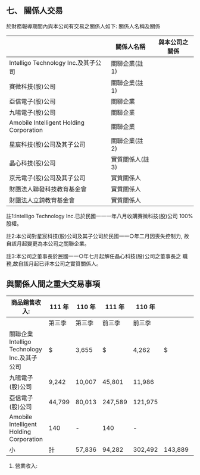 
## 七、 關係人交易

於財務報導期間內與本公司有交易之關係人如下:
關係人名稱及關係

|                                         | 關係人名稱       | 與本公司之關係   |
|-----------------------------------------|------------------|------------------|
| Intelligo Technology Inc.及其子公司     | 關聯企業(註 1)   |                  |
| 賽微科技(股)公司                        | 關聯企業(註 1)   |                  |
| 亞信電子(股)公司                        | 關聯企業         |                  |
| 九暘電子(股)公司                        | 關聯企業         |                  |
| Amobile Intelligent Holding Corporation | 關聯企業         |                  |
| 星宸科技(股)公司及其子公司              | 關聯企業(註 2)   |                  |
| 晶心科技(股)公司                        | 實質關係人(註 3) |                  |
| 京元電子(股)公司及其子公司              | 實質關係人       |                  |
| 財團法人聯發科技教育基金會              | 實質關係人       |                  |
| 財團法人立錡教育基金會                  | 實質關係人       |                  |

註1:Intelligo Technology Inc.已於民國一一一年八月收購賽微科技(股)公司 100%
股權。

註2:本公司對星宸科技(股)公司及其子公司於民國一一○年二月因喪失控制力, 故自該月起變更為本公司之關聯企業。

註3:本公司之董事長於民國一一○年七月起解任晶心科技(股)公司之董事長之 職務,故自該月起已非本公司之實質關係人。

## 與關係人間之重大交易事項

| 商品銷售收入:                                | 111 年   | 110 年   | 111 年   | 110 年   |         |       |    |       |
|-----------------------------------------------|----------|----------|----------|----------|---------|-------|----|-------|
|                                               | 第三季   | 第三季   | 前三季   | 前三季   |         |       |    |       |
| 關聯企業 Intelligo Technology  Inc.及其子公司 | $        | 3,655    | $        | 4,262    | $       | 8,962 | $  | 9,928 |
| 九暘電子(股)公司                              | 9,242    | 10,007   | 45,801   | 11,986   |         |       |    |       |
| 亞信電子(股)公司                              | 44,799   | 80,013   | 247,589  | 121,975  |         |       |    |       |
| Amobile Intelligent  Holding Corporation      | 140      | -        | 140      | -        |         |       |    |       |
| 小                                            | 計       | 57,836   | 94,282   | 302,492  | 143,889 |       |    |       |

1. 營業收入: